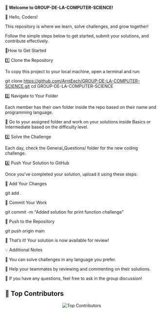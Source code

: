 **🚀 Welcome to GROUP-DE-LA-COMPUTER-SCIENCE!**

👋 Hello, Coders!

This repository is where we learn, solve challenges, and grow together!

Follow the simple steps below to get started, submit your solutions, and contribute effectively.

📌How to Get Started

1️⃣ Clone the Repository

To copy this project to your local machine, open a terminal and run:

git clone https://github.com/ArntEech/GROUP-DE-LA-COMPUTER-SCIENCE.git cd GROUP-DE-LA-COMPUTER-SCIENCE

2️⃣ Navigate to Your Folder

Each member has their own folder inside the repo based on their name and programming language.

🔹 Go to your assigned folder and work on your solutions inside Basics or Intermediate based on the difficulty level.


3️⃣ Solve the Challenge

Each day, check the General_Questions/ folder for the new coding challenge.

4️⃣ Push Your Solution to GitHub

Once you’ve completed your solution, upload it using these steps:


📌 Add Your Changes

git add .


📌 Commit Your Work

git commit -m "Added solution for print function challenge"


📌 Push to the Repository

git push origin main

🚀 That’s it! Your solution is now available for review!

💡 Additional Notes

🔹 You can solve challenges in any language you prefer.

🔹 Help your teammates by reviewing and commenting on their solutions.

🔹 If you have any questions, feel free to ask in the group discussion!

## 🚀 Top Contributors
<p align="center">
  <img src="https://next.ossinsight.io/widgets/official/compose-recent-top-contributors/thumbnail.png?repo_id=949506670&image_size=auto" alt="Top Contributors">
</p>
